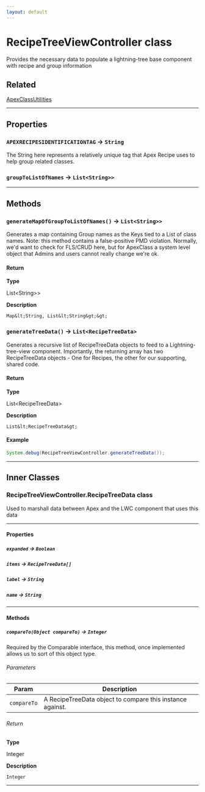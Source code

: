 ```yaml
---
layout: default
---
```

# RecipeTreeViewController class

Provides the necessary data to populate a lightning-tree base component with recipe and group information

## Related

[ApexClassUtilities](https://github.com/trailheadapps/apex-recipes/wiki/ApexClassUtilities.md)

---
## Properties

### `APEXRECIPESIDENTIFICATIONTAG` → `String`

The String here represents a relatively unique tag that Apex Recipe uses to help group related classes.

### `groupToListOfNames` → `List<String>>`

---
## Methods
### `generateMapOfGroupToListOfNames()` → `List<String>>`

Generates a map containing Group names as the Keys tied to a List of class names. Note: this method contains a false-positive PMD violation. Normally, we&apos;d want to check for FLS/CRUD here, but for ApexClass a system level object that Admins and users cannot really change we&apos;re ok.

#### Return

**Type**

List&lt;String&gt;&gt;

**Description**

`Map&lt;String, List&lt;String&gt;&gt;`

### `generateTreeData()` → `List<RecipeTreeData>`

Generates a recursive list of RecipeTreeData objects to feed to a Lightning-tree-view component. Importantly, the returning array has two RecipeTreeData objects - One for Recipes, the other for our supporting, shared code.

#### Return

**Type**

List&lt;RecipeTreeData&gt;

**Description**

`List&lt;RecipeTreeData&gt;`

#### Example
```java
System.debug(RecipeTreeViewController.generateTreeData());
```

---
## Inner Classes

### RecipeTreeViewController.RecipeTreeData class

Used to marshall data between Apex and the LWC component that uses this data

---
#### Properties

##### `expanded` → `Boolean`

##### `items` → `RecipeTreeData[]`

##### `label` → `String`

##### `name` → `String`

---
#### Methods
##### `compareTo(Object compareTo)` → `Integer`

Required by the Comparable interface, this method, once implemented allows us to sort of this object type.

###### Parameters

| Param | Description |
| ----- | ----------- |
|`compareTo` |  A RecipeTreeData object to compare this instance against. |

###### Return

**Type**

Integer

**Description**

`Integer`

---
